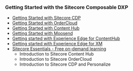 ### Getting Started with the Sitecore Composable DXP

- [Getting Started with Sitecore CDP](https://doc.sitecore.com/cdp/en/users/sitecore-customer-data-platform/introduction-to-sitecore-cdp.html)
- [Getting Started with OrderCloud](https://ordercloud.io/learn/getting-started/welcome-to-ordercloud)
- [Getting Started with Content Hub](https://docs.stylelabs.com/contenthub/4.0.x/content/user-documentation/get-started/get-started.html)
- [Getting Started with Moosend](https://help.moosend.com/hc/en-us/articles/208076445-How-do-I-get-started-with-my-Moosend-account-)
- [Getting started with Experience Edge for ContentHub](https://docs.stylelabs.com/content/4.0.x/user-documentation/experience-edge/content-delivery/quickstart-guide.html)
- [Getting started with Experience Edge for XM](https://doc.sitecore.com/en/developers/hd/190/sitecore-headless-development/sitecore-experience-edge-for-xm.html)
- [Sitecore Essentials - Free on-demand learning](https://learning.sitecore.com/pathway/sitecore-essentials)
	- Introduction to Sitecore Content Hub
	- Introduction to Sitecore OrderCloud
	- Introduction to Sitecore CDP and Personalize